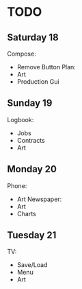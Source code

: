 # TODO



## Saturday 18
Compose:
- Remove Button
Plan:
- Art
- Production Gui

## Sunday 19
Logbook:
- Jobs
- Contracts
- Art

## Monday 20
Phone:
- Art
Newspaper:
- Art
- Charts

## Tuesday 21
TV:
- Save/Load
- Menu
- Art
